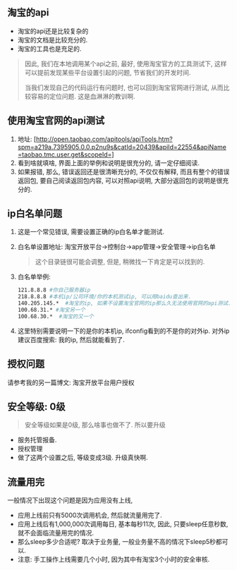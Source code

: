 ## 淘宝的api

- 淘宝的api还是比较复杂的
- 淘宝的文档是比较充分的.
- 淘宝的工具也是充足的.

> 因此, 我们在本地调用某个api之前, 最好, 使用淘宝官方的工具测试下, 这样可以提前发现某些平台设置引起的问题, 节省我们的开发时间. 
>
> 当我们发现自己的代码运行有问题时, 也可以回到淘宝官网进行测试, 从而比较容易的定位问题.  这是血淋淋的教训啊.

## 使用淘宝官网的api测试

1. 地址:  [http://open.taobao.com/apitools/apiTools.htm?spm=a219a.7395905.0.0.p2nu9s&catId=20439&apiId=22554&apiName=taobao.tmc.user.get&scopeId=]
2. 看到啥就填啥, 界面上面的举例和说明是很充分的, 请一定仔细阅读.
3. 如果报错, 那么, 错误返回还是很清晰充分的, 不仅仅有解释, 而且有整个的错误返回包, 要自己阅读返回包内容, 可以对照api说明, 大部分返回包的说明是很充分的.

## ip白名单问题

1. 这是一个常见错误, 需要设置正确的ip白名单才能测试.

2. 白名单设置地址: 淘宝开放平台->控制台->app管理->安全管理->ip白名单 

   > 这个目录链很可能会调整, 但是, 稍微找一下肯定是可以找到的. 

3. 白名单举例: 

   ````sh
   121.8.8.8 #你自己服务器ip
   218.8.8.8 #本机ip/公司环境/你的本机测试ip, 可以用baidu查出来. 
   140.205.145.*  #淘宝的ip, 如果不设置淘宝官网的ip那么久无法使用官网的api测试.
   100.68.31.* #淘宝另一个
   100.68.30.*  #淘宝的又一个
   ````

4. 这里特别需要说明一下的是你的本机ip, ifconfig看到的不是你的对外ip. 对外ip建议百度搜索: 我的ip, 然后就能看到了.

## 授权问题

请参考我的另一篇博文: 淘宝开放平台用户授权

## 安全等级: 0级

>  安全等级如果是0级, 那么啥事也做不了. 所以要升级

- 服务托管报备.
- 授权管理
- 做了这两个设置之后, 等级变成3级. 升级真快啊.

## 流量用完

一般情况下出现这个问题是因为应用没有上线, 

- 应用上线前只有5000次调用机会, 然后就流量用完了.
- 应用上线后有1,000,000次调用每日, 基本每秒11次, 因此, 只要sleep任意秒数, 就不会面临流量用完的情况.
- 那么sleep多少合适呢? 取决于业务量, 一般业务量不高的情况下sleep5秒都可以.
- 注意: 手工操作上线需要几个小时, 因为其中有淘宝3个小时的安全审核.